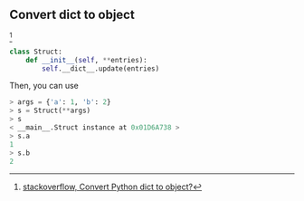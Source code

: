 ## Convert dict to object

[^1]

```python
class Struct:
    def __init__(self, **entries):
        self.__dict__.update(entries)
```

Then, you can use

```python
> args = {'a': 1, 'b': 2}
> s = Struct(**args)
> s
< __main__.Struct instance at 0x01D6A738 >
> s.a
1
> s.b
2
```

[^1]: [stackoverflow, Convert Python dict to object?](http://stackoverflow.com/questions/1305532/convert-python-dict-to-object)